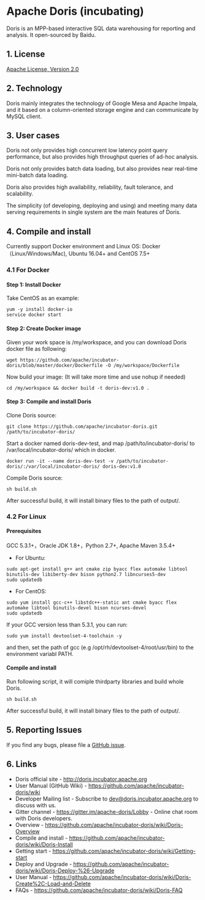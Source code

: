 # Apache Doris (incubating)

Doris is an MPP-based interactive SQL data warehousing for reporting and analysis. It open-sourced by Baidu. 

## 1. License

[Apache License, Version 2.0](http://www.apache.org/licenses/LICENSE-2.0)

## 2. Technology
Doris mainly integrates the technology of Google Mesa and Apache Impala, and it based on a column-oriented storage engine and can communicate by MySQL client.

## 3. User cases
Doris not only provides high concurrent low latency point query performance, but also provides high throughput queries of ad-hoc analysis. 

Doris not only provides batch data loading, but also provides near real-time mini-batch data loading. 

Doris also provides high availability, reliability, fault tolerance, and scalability. 

The simplicity (of developing, deploying and using) and meeting many data serving requirements in single system are the main features of Doris.

## 4. Compile and install

Currently support Docker environment and Linux OS: 
Docker（Linux/Windows/Mac), Ubuntu 16.04+ and CentOS 7.5+

### 4.1 For Docker

#### Step 1: Install Docker

Take CentOS as an example:

```
yum -y install docker-io
service docker start
```

#### Step 2: Create Docker image

Given your work space is /my/workspace, and you can download Doris docker file as following:

```
wget https://github.com/apache/incubator-doris/blob/master/docker/Dockerfile -O /my/workspace/Dockerfile
```

Now build your image: (It will take more time and use nohup if needed)

```
cd /my/workspace && docker build -t doris-dev:v1.0 .
```

#### Step 3: Compile and install Doris

Clone Doris source:

```
git clone https://github.com/apache/incubator-doris.git /path/to/incubator-doris/
```

Start a docker named doris-dev-test, and map /path/to/incubator-doris/ to /var/local/incubator-doris/ which in docker.

```
docker run -it --name doris-dev-test -v /path/to/incubator-doris/:/var/local/incubator-doris/ doris-dev:v1.0
```

Compile Doris source:

```
sh build.sh 
```

After successful build, it will install binary files to the path of output/.

### 4.2 For Linux

#### Prerequisites

GCC 5.3.1+，Oracle JDK 1.8+，Python 2.7+, Apache Maven 3.5.4+

* For Ubuntu: 

```
sudo apt-get install g++ ant cmake zip byacc flex automake libtool binutils-dev libiberty-dev bison python2.7 libncurses5-dev
sudo updatedb
```

* For CentOS:

```
sudo yum install gcc-c++ libstdc++-static ant cmake byacc flex automake libtool binutils-devel bison ncurses-devel
sudo updatedb
```

If your GCC version less than 5.3.1, you can run:

```
sudo yum install devtoolset-4-toolchain -y
```

and then, set the path of gcc (e.g /opt/rh/devtoolset-4/root/usr/bin) to the environment variabl PATH.


#### Compile and install

Run following script, it will comiple thirdparty libraries and build whole Doris.

```
sh build.sh
```

After successful build, it will install binary files to the path of output/.

## 5. Reporting Issues

If you find any bugs, please file a [GitHub issue](https://github.com/apache/incubator-doris/issues).

## 6. Links

* Doris official site - <http://doris.incubator.apache.org>
* User Manual (GitHub Wiki) - <https://github.com/apache/incubator-doris/wiki>
* Developer Mailing list - Subscribe to <dev@doris.incubator.apache.org> to discuss with us.
* Gitter channel - <https://gitter.im/apache-doris/Lobby> - Online chat room with Doris developers.
* Overview - <https://github.com/apache/incubator-doris/wiki/Doris-Overview>
* Compile and install - <https://github.com/apache/incubator-doris/wiki/Doris-Install>
* Getting start - <https://github.com/apache/incubator-doris/wiki/Getting-start>
* Deploy and Upgrade - <https://github.com/apache/incubator-doris/wiki/Doris-Deploy-%26-Upgrade>
* User Manual - <https://github.com/apache/incubator-doris/wiki/Doris-Create%2C-Load-and-Delete>
* FAQs - <https://github.com/apache/incubator-doris/wiki/Doris-FAQ>
